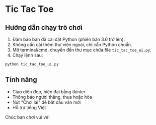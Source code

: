 # Tic Tac Toe

## Hướng dẫn chạy trò chơi

1. Đảm bảo bạn đã cài đặt Python (phiên bản 3.6 trở lên).
2. Không cần cài thêm thư viện ngoài, chỉ cần Python chuẩn.
3. Mở terminal/cmd, chuyển đến thư mục chứa file `tic_tac_toe_ui.py`.
4. Chạy lệnh sau:

```bash
python tic_tac_toe_ui.py
```

## Tính năng
- Giao diện đẹp, hiện đại bằng tkinter
- Thông báo người thắng, thua hoặc hòa
- Nút "Chơi lại" để bắt đầu ván mới
- Hỗ trợ tiếng Việt

Chúc bạn chơi vui vẻ! 